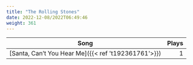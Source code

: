 ```yaml
---
title: "The Rolling Stones"
date: 2022-12-08/2022T06:49:46
weight: 361
---
```




 Song | Plays 
----- | -----:
[Santa, Can’t You Hear Me]({{< ref 't192361761'>}}) | 1
